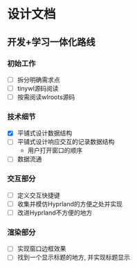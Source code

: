 # 设计文档

## 开发+学习一体化路线

### 初始工作

- [ ] 拆分明确需求点
- [ ] tinywl源码阅读
- [ ] 按需阅读wlroots源码

### 技术细节

- [x] 平铺式设计数据结构
- [ ] 平铺式设计响应交互的记录数据结构
    - 用户打开窗口的顺序
- [ ] 数据流通

### 交互部分

- [ ] 定义交互快捷键
- [ ] 收集并模仿Hyprland的方便之处并实现
- [ ] 改进Hyprland不方便的地方

### 渲染部分

- [ ] 实现窗口边框效果
- [ ] 找到一个显示标题的地方, 并实现标题显示